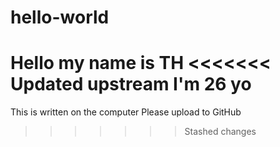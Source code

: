 # hello-world
Hello my name is TH
<<<<<<< Updated upstream
I'm 26 yo
=======
This is written on the computer
Please upload to GitHub
>>>>>>> Stashed changes
